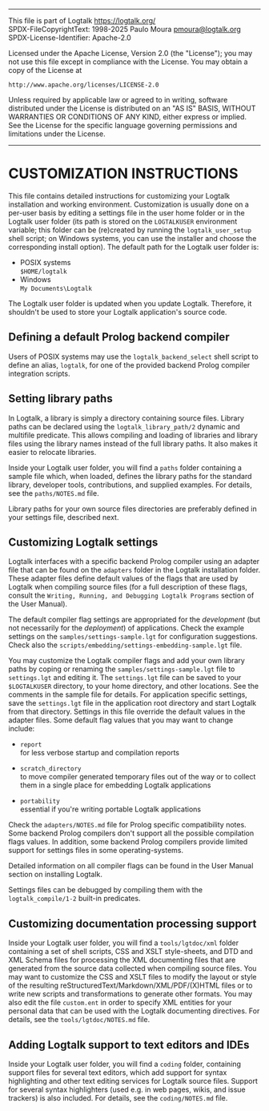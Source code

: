 ________________________________________________________________________

This file is part of Logtalk <https://logtalk.org/>  
SPDX-FileCopyrightText: 1998-2025 Paulo Moura <pmoura@logtalk.org>  
SPDX-License-Identifier: Apache-2.0

Licensed under the Apache License, Version 2.0 (the "License");
you may not use this file except in compliance with the License.
You may obtain a copy of the License at

    http://www.apache.org/licenses/LICENSE-2.0

Unless required by applicable law or agreed to in writing, software
distributed under the License is distributed on an "AS IS" BASIS,
WITHOUT WARRANTIES OR CONDITIONS OF ANY KIND, either express or implied.
See the License for the specific language governing permissions and
limitations under the License.
________________________________________________________________________


CUSTOMIZATION INSTRUCTIONS
==========================

This file contains detailed instructions for customizing your Logtalk
installation and working environment. Customization is usually done on
a per-user basis by editing a settings file in the user home folder
or in the Logtalk user folder (its path is stored on the `LOGTALKUSER`
environment variable; this folder can be (re)created by running the
`logtalk_user_setup` shell script; on Windows systems, you can use the
installer and choose the corresponding install option). The default
path for the Logtalk user folder is:

* POSIX systems  
    `$HOME/logtalk`
* Windows  
    `My Documents\Logtalk`

The Logtalk user folder is updated when you update Logtalk. Therefore,
it shouldn't be used to store your Logtalk application's source code.


Defining a default Prolog backend compiler
------------------------------------------

Users of POSIX systems may use the `logtalk_backend_select` shell script
to define an alias, `logtalk`, for one of the provided backend Prolog
compiler integration scripts.


Setting library paths
---------------------

In Logtalk, a library is simply a directory containing source files. Library
paths can be declared using the `logtalk_library_path/2` dynamic and multifile
predicate. This allows compiling and loading of libraries and library files
using the library names instead of the full library paths. It also makes it
easier to relocate libraries.

Inside your Logtalk user folder, you will find a `paths` folder containing
a sample file which, when loaded, defines the library paths for the standard
library, developer tools, contributions, and supplied examples. For details,
see the `paths/NOTES.md` file.

Library paths for your own source files directories are preferably defined in
your settings file, described next.


Customizing Logtalk settings
----------------------------

Logtalk interfaces with a specific backend Prolog compiler using an adapter
file that can be found on the `adapters` folder in the Logtalk installation
folder. These adapter files define default values of the flags that are used
by Logtalk when compiling source files (for a full description of these flags,
consult the `Writing, Running, and Debugging Logtalk Programs` section of the
User Manual).

The default compiler flag settings are appropriated for the *development*
(but not necessarily for the *deployment*) of applications. Check the example
settings on the `samples/settings-sample.lgt` for configuration suggestions.
Check also the `scripts/embedding/settings-embedding-sample.lgt` file.

You may customize the Logtalk compiler flags and add your own library paths
by coping or renaming the `samples/settings-sample.lgt` file to `settings.lgt`
and editing it. The `settings.lgt` file can be saved to your `$LOGTALKUSER`
directory, to your home directory, and other locations. See the comments in
the sample file for details. For application specific settings, save the
`settings.lgt` file in the application root directory and start Logtalk from
that directory. Settings in this file override the default values in the
adapter files. Some default flag values that you may want to change include:

* `report`  
    for less verbose startup and compilation reports

* `scratch_directory`  
    to move compiler generated temporary files out of the way or to
    collect them in a single place for embedding Logtalk applications

* `portability`  
    essential if you're writing portable Logtalk applications

Check the `adapters/NOTES.md` file for Prolog specific compatibility notes.
Some backend Prolog compilers don't support all the possible compilation
flags values. In addition, some backend Prolog compilers provide limited
support for settings files in some operating-systems.

Detailed information on all compiler flags can be found in the User Manual
section on installing Logtalk.

Settings files can be debugged by compiling them with the `logtalk_compile/1-2`
built-in predicates.


Customizing documentation processing support
--------------------------------------------

Inside your Logtalk user folder, you will find a `tools/lgtdoc/xml` folder
containing a set of shell scripts, CSS and XSLT style-sheets, and DTD and
XML Schema files for processing the XML documenting files that are generated
from the source data collected when compiling source files. You may want to
customize the CSS and XSLT files to modify the layout or style of the resulting
reStructuredText/Markdown/XML/PDF/(X)HTML files or to write new scripts and
transformations to generate other formats. You may also edit the file
`custom.ent` in order to specify XML entities for your personal data that
can be used with the Logtalk documenting directives. For details, see the
`tools/lgtdoc/NOTES.md` file.


Adding Logtalk support to text editors and IDEs
-----------------------------------------------

Inside your Logtalk user folder, you will find a `coding` folder, containing
support files for several text editors, which add support for syntax
highlighting and other text editing services for Logtalk source files.
Support for several syntax highlighters (used e.g. in web pages, wikis, and
issue trackers) is also included. For details, see the `coding/NOTES.md`
file.

